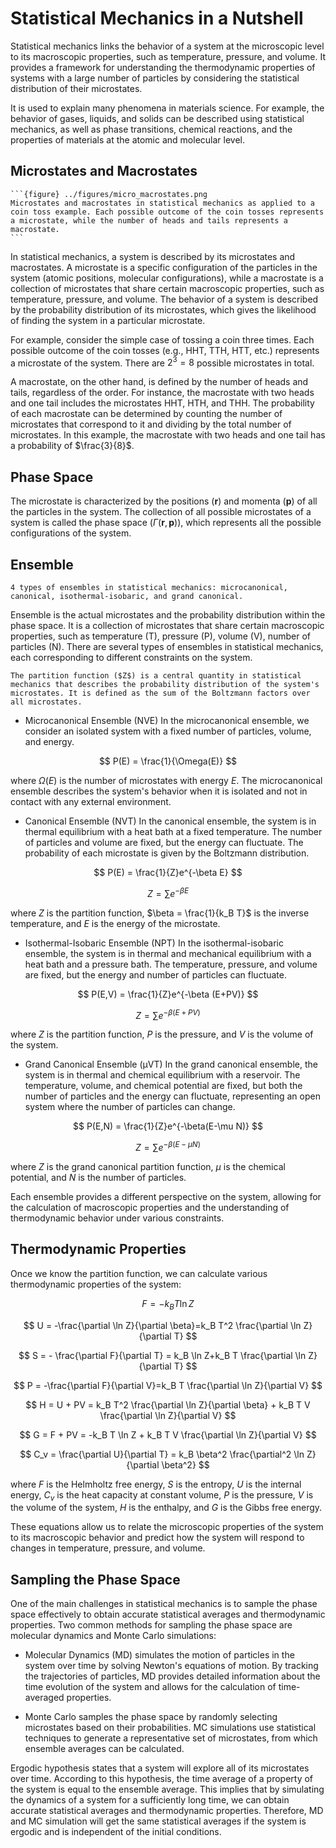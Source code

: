 # Statistical Mechanics in a Nutshell
Statistical mechanics links the behavior of a system at the microscopic level to its macroscopic properties, such as temperature, pressure, and volume. It provides a framework for understanding the thermodynamic properties of systems with a large number of particles by considering the statistical distribution of their microstates.

It is used to explain many phenomena in materials science. For example, the behavior of gases, liquids, and solids can be described using statistical mechanics, as well as phase transitions, chemical reactions, and the properties of materials at the atomic and molecular level.

## Microstates and Macrostates
````{sidebar}
```{figure} ../figures/micro_macrostates.png
Microstates and macrostates in statistical mechanics as applied to a coin toss example. Each possible outcome of the coin tosses represents a microstate, while the number of heads and tails represents a macrostate.
```
````
In statistical mechanics, a system is described by its microstates and macrostates. A microstate is a specific configuration of the particles in the system (atomic positions, molecular configurations), while a macrostate is a collection of microstates that share certain macroscopic properties, such as temperature, pressure, and volume. The behavior of a system is described by the probability distribution of its microstates, which gives the likelihood of finding the system in a particular microstate.

For example, consider the simple case of tossing a coin three times. Each possible outcome of the coin tosses (e.g., HHT, TTH, HTT, etc.) represents a microstate of the system. There are $2^3 = 8$ possible microstates in total.

A macrostate, on the other hand, is defined by the number of heads and tails, regardless of the order. For instance, the macrostate with two heads and one tail includes the microstates HHT, HTH, and THH. The probability of each macrostate can be determined by counting the number of microstates that correspond to it and dividing by the total number of microstates. In this example, the macrostate with two heads and one tail has a probability of $\frac{3}{8}$.

## Phase Space
The microstate is characterized by the positions ($\mathbf{r}$) and momenta ($\mathbf{p}$) of all the particles in the system. The collection of all possible microstates of a system is called the phase space ($\Gamma(\mathbf{r},\mathbf{p})$), which represents all the possible configurations of the system.

## Ensemble
```{figure} ../figures/ensemble.png
4 types of ensembles in statistical mechanics: microcanonical, canonical, isothermal-isobaric, and grand canonical.
```
Ensemble is the actual microstates and the probability distribution within the phase space. It is a collection of microstates that share certain macroscopic properties, such as temperature (T), pressure (P), volume (V), number of particles (N). There are several types of ensembles in statistical mechanics, each corresponding to different constraints on the system.

```{admonition} Partition function
The partition function ($Z$) is a central quantity in statistical mechanics that describes the probability distribution of the system's microstates. It is defined as the sum of the Boltzmann factors over all microstates.
```

- Microcanonical Ensemble (NVE)
In the microcanonical ensemble, we consider an isolated system with a fixed number of particles, volume, and energy. 

$$
P(E) = \frac{1}{\Omega(E)}
$$


where $\Omega(E)$ is the number of microstates with energy $E$. The microcanonical ensemble describes the system's behavior when it is isolated and not in contact with any external environment.

- Canonical Ensemble (NVT)
In the canonical ensemble, the system is in thermal equilibrium with a heat bath at a fixed temperature. The number of particles and volume are fixed, but the energy can fluctuate. The probability of each microstate is given by the Boltzmann distribution.

$$
P(E) = \frac{1}{Z}e^{-\beta E}
$$

$$
Z = \sum e^{-\beta E}
$$

where $Z$ is the partition function, $\beta = \frac{1}{k_B T}$ is the inverse temperature, and $E$ is the energy of the microstate.

- Isothermal-Isobaric Ensemble (NPT)
In the isothermal-isobaric ensemble, the system is in thermal and mechanical equilibrium with a heat bath and a pressure bath. The temperature, pressure, and volume are fixed, but the energy and number of particles can fluctuate.

$$
P(E,V) = \frac{1}{Z}e^{-\beta (E+PV)}
$$

$$
Z = \sum e^{-\beta (E+PV)}
$$

where $Z$ is the partition function, $P$ is the pressure, and $V$ is the volume of the system.

- Grand Canonical Ensemble (μVT)
In the grand canonical ensemble, the system is in thermal and chemical equilibrium with a reservoir. The temperature, volume, and chemical potential are fixed, but both the number of particles and the energy can fluctuate, representing an open system where the number of particles can change.

$$
P(E,N) = \frac{1}{Z}e^{-\beta(E-\mu N)}
$$

$$
Z = \sum e^{-\beta(E-\mu N)}
$$

where $Z$ is the grand canonical partition function, $\mu$ is the chemical potential, and $N$ is the number of particles.

Each ensemble provides a different perspective on the system, allowing for the calculation of macroscopic properties and the understanding of thermodynamic behavior under various constraints.

## Thermodynamic Properties

Once we know the partition function, we can calculate various thermodynamic properties of the system:

$$
F = -k_B T \ln Z
$$

$$
U = -\frac{\partial \ln Z}{\partial \beta}=k_B T^2 \frac{\partial \ln Z}{\partial T}
$$

$$
S = - \frac{\partial F}{\partial T} = k_B \ln Z+k_B T \frac{\partial \ln Z}{\partial T}
$$

$$
P = -\frac{\partial F}{\partial V}=k_B T \frac{\partial \ln Z}{\partial V}  
$$

$$
H = U + PV = k_B T^2 \frac{\partial \ln Z}{\partial \beta} + k_B T V \frac{\partial \ln Z}{\partial V}
$$

$$
G = F + PV = -k_B T \ln Z + k_B T V \frac{\partial \ln Z}{\partial V}
$$

$$
C_v = \frac{\partial U}{\partial T} = k_B \beta^2 \frac{\partial^2 \ln Z}{\partial \beta^2}
$$


where $F$ is the Helmholtz free energy, $S$ is the entropy, $U$ is the internal energy, $C_v$ is the heat capacity at constant volume, $P$ is the pressure,  $V$ is the volume of the system, $H$ is the enthalpy, and $G$ is the Gibbs free energy.

These equations allow us to relate the microscopic properties of the system to its macroscopic behavior and predict how the system will respond to changes in temperature, pressure, and volume.

<!-- ### Example: 1D Harmonic Oscillator
The energy levels of a 1D harmonic oscillator are quantized, and the partition function can be calculated as:

$$
E_n = \hbar \omega (n+\frac{1}{2})
$$

where $n$ is the quantum number, $\hbar$ is the reduced Planck constant, and $\omega$ is the angular frequency of the oscillator.

The partition function for the harmonic oscillator is given by:

$$
Z = \sum e^{-\beta E_n} = \sum e^{-\beta \hbar \omega (n+\frac{1}{2})}
$$

By evaluating this sum, we can calculate the thermodynamic properties of the harmonic oscillator, such as the internal energy, entropy, and heat capacity.

$$
U = -\frac{\partial \ln Z}{\partial \beta} = \frac{\hbar \omega}{2} \coth(\frac{\hbar \omega}{2k_B T})
$$

$$
C_v = \frac{\partial U}{\partial T} = k_B (\frac{\hbar \omega}{k_B T})^2 \frac{e^{\frac{\hbar \omega}{k_B T}}}{(e^{\frac{\hbar \omega}{k_B T}}-1)^2}
$$

$$
F = -k_B T \ln Z = \frac{\hbar \omega}{2} - k_B T \ln(1-e^{-\beta \hbar \omega})
$$

$$
S = -\frac{\partial F}{\partial T} = k_B \ln(1-e^{-\beta \hbar \omega}) + \frac{k_B \beta \hbar \omega e^{-\beta \hbar \omega}}{1-e^{-\beta \hbar \omega}}
$$

We can plot these thermodynamic properties as a function of temperature to understand the behavior of the harmonic oscillator at different temperatures. -->


## Sampling the Phase Space

One of the main challenges in statistical mechanics is to sample the phase space effectively to obtain accurate statistical averages and thermodynamic properties. Two common methods for sampling the phase space are molecular dynamics and Monte Carlo simulations:

- Molecular Dynamics (MD) simulates the motion of particles in the system over time by solving Newton's equations of motion. By tracking the trajectories of particles, MD provides detailed information about the time evolution of the system and allows for the calculation of time-averaged properties.

- Monte Carlo samples the phase space by randomly selecting microstates based on their probabilities. MC simulations use statistical techniques to generate a representative set of microstates, from which ensemble averages can be calculated.

Ergodic hypothesis states that a system will explore all of its microstates over time. According to this hypothesis, the time average of a property of the system is equal to the ensemble average. This implies that by simulating the dynamics of a system for a sufficiently long time, we can obtain accurate statistical averages and thermodynamic properties. Therefore, MD and MC simulation will get the same statistical averages if the system is ergodic and is independent of the initial conditions.